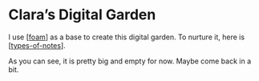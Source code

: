 # Clara’s Digital Garden

 I use [[foam]] as a base to create this digital garden. To nurture it, here is [[types-of-notes]].
 
 As you can see, it is pretty big and empty for now. Maybe come back in a bit.


[//begin]: # "Autogenerated link references for markdown compatibility"
[foam]: docs/4-permanent/foam "Foam"
[types-of-notes]: docs/4-permanent/types-of-notes "Types of Notes"
[//end]: # "Autogenerated link references"